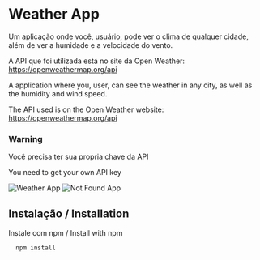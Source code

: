 # Weather App

Um aplicação onde você, usuário, pode ver o clima de qualquer cidade, além de ver a humidade e a velocidade do vento.

A API que foi utilizada está no site da Open Weather: https://openweathermap.org/api

A application where you, user, can see the weather in any city, as well as the humidity and wind speed.

The API used is on the Open Weather website: https://openweathermap.org/api

### Warning

Você precisa ter sua propria chave da API

You need to get your own API key

![Weather App](weatherApp.png)
![Not Found App](notFound.png)

## Instalação / Installation

Instale com npm / Install with npm

```bash
  npm install
```
